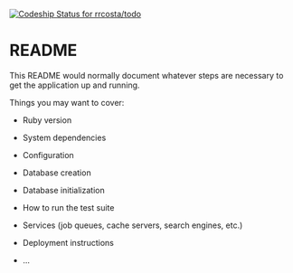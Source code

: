 [![Codeship Status for rrcosta/todo](https://app.codeship.com/projects/9dbcab20-0229-0137-5dbb-7e8fe215f724/status?branch=master)](/projects/325023)



# README

This README would normally document whatever steps are necessary to get the
application up and running.

Things you may want to cover:

* Ruby version

* System dependencies

* Configuration

* Database creation

* Database initialization

* How to run the test suite

* Services (job queues, cache servers, search engines, etc.)

* Deployment instructions

* ...
